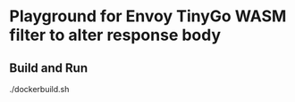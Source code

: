 # Playground for Envoy TinyGo WASM filter to alter response body

## Build and Run

./dockerbuild.sh
